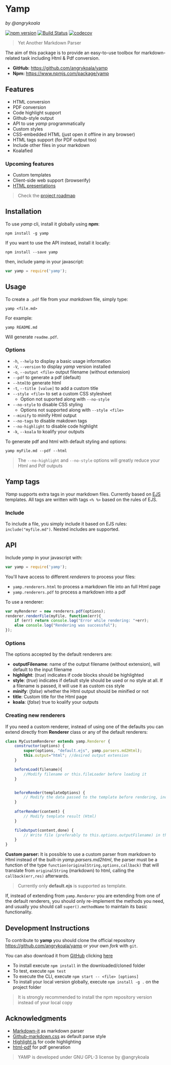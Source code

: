 Yamp
====
_by @angrykoala_

[![npm version](https://badge.fury.io/js/yamp.svg)](https://badge.fury.io/js/yamp) 
[![Build Status](https://travis-ci.org/angrykoala/yamp.svg?branch=master)](https://travis-ci.org/angrykoala/yamp) 
[![codecov](https://codecov.io/gh/angrykoala/yamp/branch/master/graph/badge.svg)](https://codecov.io/gh/angrykoala/yamp) 


>Yet Another Markdown Parser

The aim of this package is to provide an easy-to-use toolbox for markdown-related task including Html & Pdf conversion.

* **GitHub:** <https://github.com/angrykoala/yamp>
* **Npm:** <https://www.npmjs.com/package/yamp>

## Features
* HTML conversion
* PDF conversion
* Code highlight support
* Github-style output
* API to use _yamp_ programmatically
* Custom styles
* CSS-embedded HTML (just open it offline in any browser)
* HTML tags support (for PDF output too)
* Include other files in your markdown
* Koalafied

### Upcoming features

* Custom templates
* Client-side web support (browserify)
* [HTML presentations](https://remarkjs.com/)
 
> Check the [project roadmap](https://github.com/angrykoala/yamp/milestones?direction=desc&sort=completeness&state=open)

## Installation
To use _yamp_ cli, install it globally using **npm**:
```
npm install -g yamp
```

If you want to use the API instead, install it locally:
```
npm install --save yamp
```

then, include yamp in your javascript:
```js
var yamp = require('yamp');
```


## Usage
To create a `.pdf` file from your _markdown_ file, simply type:
```
yamp <file.md>
```
For example:
```
yamp README.md
```
Will generate `readme.pdf`.

### Options
* `-h`, `--help` to display a basic usage information
* `-V`, `--version` to display _yamp_ version installed
* `-o`, `--output <file>` output filename (without extension)
* `--pdf` to generate a pdf (default)
* `--html`to generate html
* `-t`, `--title [value]` to add a custom title
* `--style <file>` to set a custom CSS stylesheet
    * Option not suported along with `--no-style`
* `--no-style` to disable CSS styling
    * Options not supported along with `--style <file>`
* `--minify` to minify Html output
* `--no-tags` to disable makdown tags
* `--no-highlight` to disable code highlight
* `-k`, `--koala` to koalify your outputs

To generate pdf and html with default styling and options:
```
yamp myFile.md --pdf --html
```

>The `--no-highlight` and `--no-style` options will greatly reduce your Html and Pdf outputs


## Yamp tags
_Yamp_ supports extra tags in your markdown files. Currently based on [EJS](http://ejs.co) templates. All tags are written with tags `<% %>` based on the rules of EJS.

### Include
To include a file, you simply include it based on EJS rules: `include("myfile.md")`. Nested includes are supported.

## API

Include _yamp_ in your javascript with:
```js
var yamp = require('yamp');
```

You'll have access to different _renderers_ to process your files:
* `yamp.renderers.html` to process a markdown file into an full Html page
* `yamp.renderers.pdf` to process a markdown into a pdf

To use a renderer:
```js
var myRenderer = new renderers.pdf(options);
renderer.renderFile(myFile, function(err){
    if (err) return console.log("Error while rendering: "+err);
    else console.log("Rendering was successful");
});
```

### Options
The options accepted by the default renderers are:

* **outputFilename**: name of the output filename (without extension), will default to the input filename
* **highlight**: (_true_) indicates if code blocks should be highlighted
* **style**: (_true_) indicates if default style should be used or no style at all. If a filename is passed, it will use it as custom css style
* **minify**: (_false_) whether the Html output should be minified or not
* **title**: Custom title for the Html page
* **koala**: (_false_) true to koalify your outputs

### Creating new renderers
If you need a custom renderer, instead of using one of the defaults you can extend directly from **Renderer** class or any of the default renderers:

```js
class MyCustomRenderer extends yamp.Renderer {
    constructor(options) {
        super(options, "default.ejs", yamp.parsers.md2Html);
        this.output="html"; //desired output extension
    }

    beforeLoad(filename){
        //Modify filename or this.fileLoader before loading it
    }


    beforeRender(templateOptions) {
        // Modify the data passed to the template before rendering, including title, content and options
    }
    
    afterRender(content) {
        // Modify template result (Html)
    }

    fileOutput(content,done) {
        // Write file (preferably to this.options.outputFilename) in the desired format using a parser
    }
}
```

**Custom parser:** It is possible to use a custom parser from markdown to Html instead of the built-in _yamp.parsers.md2html_, the parser must be a function of the type `function(originalString,options,callback)` that will translate from `originalString` (markdown) to html, calling the `callback(err,res)` afterwards.

> Currently only **default.ejs** is supported as template.

If, instead of extending from `yamp.Renderer` you are extending from one of the default renderers, you should only re-implement the methods you need, and usually you should call `super().methodName` to maintain its basic functionality.

## Development Instructions
To contribute to **yamp** you should clone the official repository <https://github.com/angrykoala/yamp> or your own _fork_ with `git`.

You can also download it from [GitHub](https://github.com) clicking [here](https://github.com/angrykoala/yamp/archive/master.zip)

* To install execute `npm install` in the downloaded/cloned folder
* To test, execute `npm test`
* To execute the CLI, execute `npm start -- <file> [options]`
* To install your local version globally, execute `npm install -g .` on the project folder

>It is strongly recommended to install the npm repository version instead of your local copy


## Acknowledgments
* [Markdown-it](https://github.com/markdown-it/markdown-it) as markdown parser
* [Github-markdown.css](https://github.com/sindresorhus/github-markdown-css) as default parse style
* [Highlight.js](https://highlightjs.org) for code highlighting
* [html-pdf](https://github.com/marcbachmann/node-html-pdf) for pdf generation

>YAMP is developed under GNU GPL-3 license by @angrykoala 
